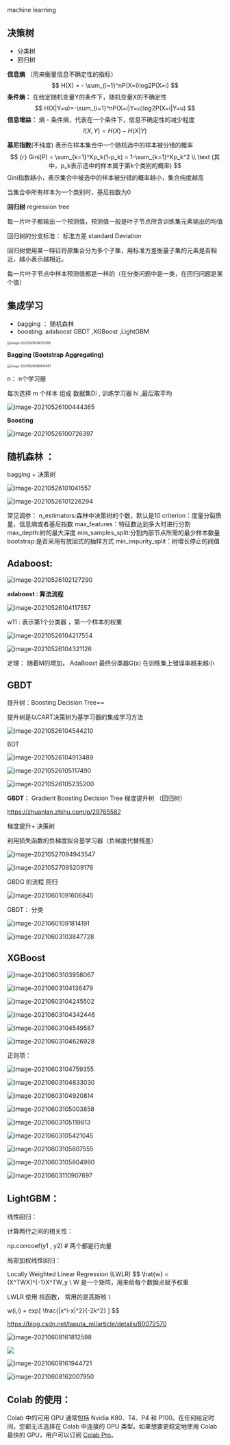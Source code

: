 machine learning

## **决策树**

- 分类树
- 回归树

**信息熵** （用来衡量信息不确定性的指标）
$$
H(X) = - \sum_{i=1}^nP(X=i)log2P(X=i)
$$
**条件熵：** 在给定随机变量Y的条件下，随机变量X的不确定性
$$
H(X|Y=u)=-\sum_{i=1}^nP(X=i|Y=u)log2P(X=i|Y=u)
$$
**信息增益：**  熵 - 条件熵，代表在一个条件下，信息不确定性的减少程度
$$
I(X,Y)= H(X) - H(X|Y)
$$


**基尼指数**(不纯度) 表示在样本集合中一个随机选中的样本被分错的概率
$$ {r}
Gini(P) = \sum_{k=1}^Kp_k(1-p_k) = 1-\sum_{k=1}^Kp_k^2 \\
\text (其中，p_k表示选中的样本属于第k个类别的概率)
$$
Gini指数越小，表示集合中被选中的样本被分错的概率越小，集合纯度越高

当集合中所有样本为一个类别时，基尼指数为0

**回归树** regression tree

每一片叶子都输出一个预测值，预测值一般是叶子节点所含训练集元素输出的均值

回归树的分支标准： 标准方差 standard Deviation

回归树使用某一特征将原集合分为多个子集，用标准方差衡量子集的元素是否相近，越小表示越相近。

每一片叶子节点中样本预测值都是一样的（在分类问题中是一类，在回归问题是某个值）



## **集成学习**

- bagging ： 随机森林
- boosting: adaboost GBDT ,XGBoost ,LightGBM

<img src="C:\Users\Mrwang\AppData\Roaming\Typora\typora-user-images\image-20210526094701588.png" alt="image-20210526094701588" style="zoom: 50%;" />

**Bagging (Bootstrap Aggregating)**

<img src="C:\Users\Mrwang\AppData\Roaming\Typora\typora-user-images\image-20210526095943587.png" alt="image-20210526095943587" style="zoom: 50%;" />

n： n个学习器  

每次选择 m 个样本 组成 数据集Di ,  训练学习器 hi  ,最后取平均

![image-20210526100444365](C:\Users\Mrwang\AppData\Roaming\Typora\typora-user-images\image-20210526100444365.png)

**Boosting** 

![image-20210526100726397](C:\Users\Mrwang\AppData\Roaming\Typora\typora-user-images\image-20210526100726397.png)

## **随机森林 ：**

 bagging + 决策树

![image-20210526101041557](C:\Users\Mrwang\AppData\Roaming\Typora\typora-user-images\image-20210526101041557.png)

![image-20210526101226294](C:\Users\Mrwang\AppData\Roaming\Typora\typora-user-images\image-20210526101226294.png)

常见调参：
n_estimators:森林中决策树的个数，默认是10
criterion：度量分裂质量，信息熵或者基尼指数
max_features：特征数达到多大时进行分割
max_depth:树的最大深度
min_samples_split:分割内部节点所需的最少样本数量
bootstrap:是否采用有放回式的抽样方式
min_impurity_split：树增长停止的阀值



## Adaboost:

![image-20210526102127290](C:\Users\Mrwang\AppData\Roaming\Typora\typora-user-images\image-20210526102127290.png)

**adaboost : 算法流程**

![image-20210526104117557](C:\Users\Mrwang\AppData\Roaming\Typora\typora-user-images\image-20210526104117557.png)

w11 : 表示第1个分类器 ，第一个样本的权重

![image-20210526104217554](C:\Users\Mrwang\AppData\Roaming\Typora\typora-user-images\image-20210526104217554.png)

![image-20210526104321126](C:\Users\Mrwang\AppData\Roaming\Typora\typora-user-images\image-20210526104321126.png)

定理： 随着M的增加， AdaBoost 最终分类器G(x) 在训练集上错误率越来越小

## GBDT

提升树：Boosting Decision Tree==

提升树是以CART决策树为基学习器的集成学习方法

![image-20210526104544210](C:\Users\Mrwang\AppData\Roaming\Typora\typora-user-images\image-20210526104544210.png)

BDT

![image-20210526104913489](C:\Users\Mrwang\AppData\Roaming\Typora\typora-user-images\image-20210526104913489.png)

![image-20210526105117490](C:\Users\Mrwang\AppData\Roaming\Typora\typora-user-images\image-20210526105117490.png)

![image-20210526105235200](C:\Users\Mrwang\AppData\Roaming\Typora\typora-user-images\image-20210526105235200.png)

**GBDT：** Gradient Boosting Decision  Tree 梯度提升树  （回归树）

https://zhuanlan.zhihu.com/p/29765582  

梯度提升+ 决策树

利用损失函数的负梯度拟合基学习器（负梯度代替残差）



![image-20210527094943547](C:\Users\Mrwang\AppData\Roaming\Typora\typora-user-images\image-20210527094943547.png)

![image-20210527095209176](C:\Users\Mrwang\AppData\Roaming\Typora\typora-user-images\image-20210527095209176.png)

GBDG 的流程 回归

![image-20210601091606845](C:\Users\Mrwang\AppData\Roaming\Typora\typora-user-images\image-20210601091606845.png)

GBDT： 分类

![image-20210601091814191](C:\Users\Mrwang\AppData\Roaming\Typora\typora-user-images\image-20210601091814191.png)

![image-20210603103847728](C:\Users\Mrwang\AppData\Roaming\Typora\typora-user-images\image-20210603103847728.png)

## XGBoost

![image-20210603103958067](C:\Users\Mrwang\AppData\Roaming\Typora\typora-user-images\image-20210603103958067.png)

![image-20210603104136479](C:\Users\Mrwang\AppData\Roaming\Typora\typora-user-images\image-20210603104136479.png)

![image-20210603104245502](C:\Users\Mrwang\AppData\Roaming\Typora\typora-user-images\image-20210603104245502.png)

![image-20210603104342446](C:\Users\Mrwang\AppData\Roaming\Typora\typora-user-images\image-20210603104342446.png)

![image-20210603104549587](C:\Users\Mrwang\AppData\Roaming\Typora\typora-user-images\image-20210603104549587.png)



![image-20210603104626928](C:\Users\Mrwang\AppData\Roaming\Typora\typora-user-images\image-20210603104626928.png)

正则项：

![image-20210603104759355](C:\Users\Mrwang\AppData\Roaming\Typora\typora-user-images\image-20210603104759355.png)

![image-20210603104833030](C:\Users\Mrwang\AppData\Roaming\Typora\typora-user-images\image-20210603104833030.png)

![image-20210603104920814](C:\Users\Mrwang\AppData\Roaming\Typora\typora-user-images\image-20210603104920814.png)

![image-20210603105003858](C:\Users\Mrwang\AppData\Roaming\Typora\typora-user-images\image-20210603105003858.png)

![image-20210603105119813](C:\Users\Mrwang\AppData\Roaming\Typora\typora-user-images\image-20210603105119813.png)

![image-20210603105421045](C:\Users\Mrwang\AppData\Roaming\Typora\typora-user-images\image-20210603105421045.png)

![image-20210603105607555](C:\Users\Mrwang\AppData\Roaming\Typora\typora-user-images\image-20210603105607555.png)

![image-20210603105804980](C:\Users\Mrwang\AppData\Roaming\Typora\typora-user-images\image-20210603105804980.png)

![image-20210603110907697](C:\Users\Mrwang\AppData\Roaming\Typora\typora-user-images\image-20210603110907697.png)

## LightGBM：

线性回归：

计算两行之间的相关性：

np.corrcoef(y1 , y2)  # 两个都是行向量

局部加权线性回归：

Locally Weighted Linear Regression (LWLR)
$$
\hat{w} = (X^TWX)^{-1}X^TW_y \\
W 是一个矩阵，用来给每个数据点赋予权重

LWLR 使用 核函数， 常用的是高斯核 \\

w(i,i) = exp[  \frac{|x^i-x|^2}{-2k^2} ]
$$






https://blog.csdn.net/laputa_ml/article/details/80072570

![image-20210608161812598](C:\Users\Mrwang\AppData\Roaming\Typora\typora-user-images\image-20210608161812598.png)

![](C:\Users\Mrwang\AppData\Roaming\Typora\typora-user-images\image-20210608161905250.png)

![image-20210608161944721](C:\Users\Mrwang\AppData\Roaming\Typora\typora-user-images\image-20210608161944721.png)

![image-20210608162007950](C:\Users\Mrwang\AppData\Roaming\Typora\typora-user-images\image-20210608162007950.png)

## Colab 的使用：

Colab 中的可用 GPU 通常包括 Nvidia K80、T4、P4 和 P100。在任何给定时间，您都无法选择在 Colab 中连接的 GPU 类型。如果想要更稳定地使用 Colab 最快的 GPU，用户可以订阅 [Colab Pro](http://colab.research.google.com/signup?utm_source=faq&utm_medium=link&utm_campaign=what_types_of_gpus)。
